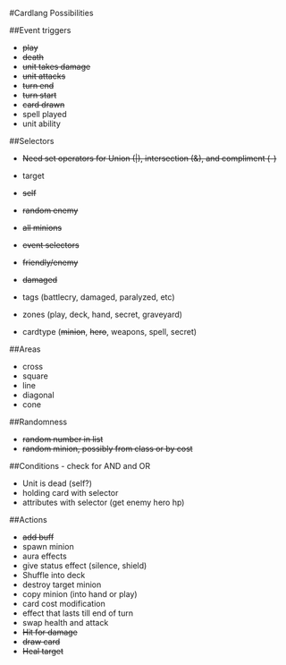 #Cardlang Possibilities

##Event triggers
* ~~play~~
* ~~death~~
* ~~unit takes damage~~
* ~~unit attacks~~
* ~~turn end~~
* ~~turn start~~
* ~~card drawn~~
* spell played
* unit ability

##Selectors
* ~~Need set operators for Union (|), intersection (&), and compliment (-)~~
* target
* ~~self~~
* ~~random enemy~~
* ~~all minions~~
* ~~event selectors~~
* ~~friendly/enemy~~
* ~~damaged~~

* tags (battlecry, damaged, paralyzed, etc)
* zones (play, deck, hand, secret, graveyard)
* cardtype (~~minion~~, ~~hero~~, weapons, spell, secret)

##Areas
* cross
* square
* line
* diagonal
* cone


##Randomness
* ~~random number in list~~
* ~~random minion, possibly from class or by cost~~

##Conditions - check for AND and OR
* Unit is dead (self?)
* holding card with selector
* attributes with selector (get enemy hero hp)


##Actions
* ~~add buff~~
* spawn minion
* aura effects
* give status effect (silence, shield)
* Shuffle into deck
* destroy target minion
* copy minion (into hand or play)
* card cost modification
* effect that lasts till end of turn
* swap health and attack
* ~~Hit for damage~~
* ~~draw card~~
* ~~Heal target~~